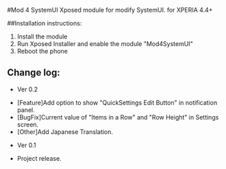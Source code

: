 #Mod 4 SystemUI
Xposed module for modify SystemUI. for XPERIA 4.4+

##Installation instructions:
1. Install the module
2. Run Xposed Installer and enable the module "Mod4SystemUI"
3. Reboot the phone

## Change log:
* Ver 0.2
 - [Feature]Add option to show "QuickSettings Edit Button" in notification panel.
 - [BugFix]Current value of "Items in a Row" and "Row Height" in Settings screen.
 - [Other]Add Japanese Translation.

* Ver 0.1
 - Project release.
